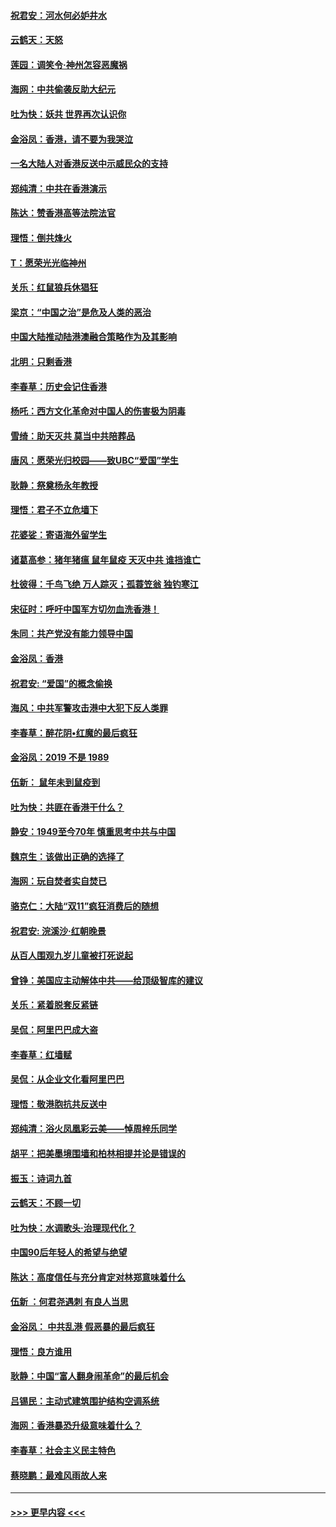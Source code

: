#### [祝君安：河水何必妒井水](../pages/nsc993/n11675746.md?t=11231755) 
#### [云鹤天：天怒](../pages/nsc993/n11675718.md?t=11231755) 
#### [莲园：调笑令‧神州怎容恶魔祸](../pages/nsc993/n11675648.md?t=11231755) 
#### [海网：中共偷袭反助大纪元](../pages/nsc993/n11673515.md?t=11231755) 
#### [吐为快：妖共 世界再次认识你](../pages/nsc993/n11673506.md?t=11231755) 
#### [金浴凤：香港，请不要为我哭泣](../pages/nsc993/n11673248.md?t=11231755) 
#### [一名大陆人对香港反送中示威民众的支持](../pages/nsc993/n11672615.md?t=11231755) 
#### [郑纯清：中共在香港演示](../pages/nsc993/n11670539.md?t=11231755) 
#### [陈达：赞香港高等法院法官](../pages/nsc993/n11669542.md?t=11231755) 
#### [理悟：倒共烽火](../pages/nsc993/n11668844.md?t=11231755) 
#### [T：愿荣光光临神州](../pages/nsc993/n11668421.md?t=11231755) 
#### [关乐：红鼠狼兵休猖狂](../pages/nsc993/n11668378.md?t=11231755) 
#### [梁京：“中国之治”是危及人类的恶治](../pages/nsc993/n11668328.md?t=11231755) 
#### [中国大陆推动陆港澳融合策略作为及其影响](../pages/nsc993/n11668157.md?t=11231755) 
#### [北明：只剩香港](../pages/nsc993/n11668002.md?t=11231755) 
#### [李春草：历史会记住香港](../pages/nsc993/n11667927.md?t=11231755) 
#### [杨吒：西方文化革命对中国人的伤害极为阴毒](../pages/nsc993/n11664521.md?t=11231755) 
#### [雪绮：助天灭共 莫当中共陪葬品](../pages/nsc993/n11662650.md?t=11231755) 
#### [唐风：愿荣光归校园——致UBC“爱国”学生](../pages/nsc993/n11662194.md?t=11231755) 
#### [耿静：祭奠杨永年教授](../pages/nsc993/n11662514.md?t=11231755) 
#### [理悟：君子不立危墙下](../pages/nsc993/n11662172.md?t=11231755) 
#### [花婆娑：寄语海外留学生](../pages/nsc993/n11662121.md?t=11231755) 
#### [诸葛高参：猪年猪瘟 鼠年鼠疫 天灭中共 谁挡谁亡](../pages/nsc993/n11661980.md?t=11231755) 
#### [杜彼得：千鸟飞绝 万人踪灭；孤蓑笠翁 独钓寒江](../pages/nsc993/n11661170.md?t=11231755) 
#### [宋征时：呼吁中国军方切勿血洗香港！](../pages/nsc993/n11415318.md?t=11231755) 
#### [朱同：共产党没有能力领导中国](../pages/nsc993/n11660421.md?t=11231755) 
#### [金浴凤：香港](../pages/nsc993/n11660419.md?t=11231755) 
#### [祝君安: “爱国”的概念偷换](../pages/nsc993/n11659706.md?t=11231755) 
#### [海风：中共军警攻击港中大犯下反人类罪](../pages/nsc993/n11659632.md?t=11231755) 
#### [李春草：醉花阴•红魔的最后疯狂](../pages/nsc993/n11659287.md?t=11231755) 
#### [金浴凤：2019 不是 1989](../pages/nsc993/n11657663.md?t=11231755) 
#### [伍新： 鼠年未到鼠疫到](../pages/nsc993/n11655098.md?t=11231755) 
#### [吐为快：共匪在香港干什么？](../pages/nsc993/n11654891.md?t=11231755) 
#### [静安：1949至今70年 慎重思考中共与中国](../pages/nsc993/n11651244.md?t=11231755) 
#### [魏京生：该做出正确的选择了](../pages/nsc993/n11653084.md?t=11231755) 
#### [海网：玩自焚者实自焚已](../pages/nsc993/n11652423.md?t=11231755) 
#### [骆克仁：大陆“双11”疯狂消费后的随想](../pages/nsc993/n11652305.md?t=11231755) 
#### [祝君安: 浣溪沙·红朝晚景](../pages/nsc993/n11652258.md?t=11231755) 
#### [从百人围观九岁儿童被打死说起](../pages/nsc993/n11651030.md?t=11231755) 
#### [曾铮：美国应主动解体中共——给顶级智库的建议](../pages/nsc993/n11649888.md?t=11231755) 
#### [关乐：紧着脱套反紧链](../pages/nsc993/n11649069.md?t=11231755) 
#### [吴侃：阿里巴巴成大盗](../pages/nsc993/n11645523.md?t=11231755) 
#### [李春草：红墙赋](../pages/nsc993/n11646389.md?t=11231755) 
#### [吴侃：从企业文化看阿里巴巴](../pages/nsc993/n11645476.md?t=11231755) 
#### [理悟：敬港胞抗共反送中](../pages/nsc993/n11645466.md?t=11231755) 
#### [郑纯清：浴火凤凰彩云美——悼周梓乐同学](../pages/nsc993/n11645155.md?t=11231755) 
#### [胡平：把美墨境围墙和柏林相提并论是错误的](../pages/nsc993/n11645134.md?t=11231755) 
#### [振玉：诗词九首](../pages/nsc993/n11644081.md?t=11231755) 
#### [云鹤天：不顾一切](../pages/nsc993/n11643508.md?t=11231755) 
#### [吐为快：水调歌头·治理现代化？](../pages/nsc993/n11643485.md?t=11231755) 
#### [中国90后年轻人的希望与绝望](../pages/nsc993/n11642317.md?t=11231755) 
#### [陈达：高度信任与充分肯定对林郑意味着什么](../pages/nsc993/n11641441.md?t=11231755) 
#### [伍新 ：何君尧遇刺 有良人当思](../pages/nsc993/n11641503.md?t=11231755) 
#### [金浴凤： 中共乱港  假恶暴的最后疯狂](../pages/nsc993/n11641495.md?t=11231755) 
#### [理悟：良方谁用](../pages/nsc993/n11641463.md?t=11231755) 
#### [耿静：中国“富人翻身闹革命”的最后机会](../pages/nsc993/n11640655.md?t=11231755) 
#### [吕锡民：主动式建筑围护结构空调系统](../pages/nsc993/n11640168.md?t=11231755) 
#### [海网：香港暴恐升级意味着什么？](../pages/nsc993/n11635904.md?t=11231755) 
#### [李春草：社会主义民主特色](../pages/nsc993/n11634657.md?t=11231755) 
#### [蔡晓鹏：最难风雨故人来](../pages/nsc993/n11633145.md?t=11231755) 

----
#### [ >>> 更早内容 <<< ](../indexes/nsc993-earlier.md)
